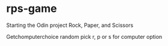 # rps-game
Starting the Odin project Rock, Paper, and Scissors 

Getchomputerchoice 
random pick r, p or s for computer option